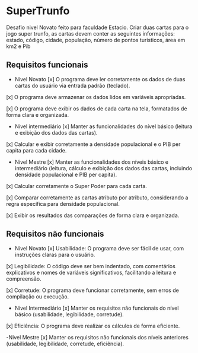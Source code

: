 # SuperTrunfo
Desafio nivel Novato feito para faculdade Estacio.
Criar duas cartas para o jogo super trunfo, as cartas devem conter as seguintes informações: estado, código, cidade, população, número de pontos turisticos, área em km2 e Pib

## Requisitos funcionais

- Nivel Novato
[x] O programa deve ler corretamente os dados de duas cartas do usuário via entrada padrão (teclado).
 
[x] O programa deve armazenar os dados lidos em variáveis apropriadas.
 
[x] O programa deve exibir os dados de cada carta na tela, formatados de forma clara e organizada.

- Nivel intermediário
[x] Manter as funcionalidades do nível básico (leitura e exibição dos dados das cartas).
 
[x] Calcular e exibir corretamente a densidade populacional e o PIB per capita para cada cidade.

- Nivel Mestre
[x] Manter as funcionalidades dos níveis básico e intermediário (leitura, cálculo e exibição dos dados das cartas, incluindo densidade populacional e PIB per capita).
 
[x] Calcular corretamente o Super Poder para cada carta.
 
[x] Comparar corretamente as cartas atributo por atributo, considerando a regra específica para densidade populacional.
 
[x] Exibir os resultados das comparações de forma clara e organizada.

## Requisitos não funcionais

- Nivel Novato
[x] Usabilidade: O programa deve ser fácil de usar, com instruções claras para o usuário.
 
[x] Legibilidade: O código deve ser bem indentado, com comentários explicativos e nomes de variáveis significativos, facilitando a leitura e compreensão.
 
[x] Corretude: O programa deve funcionar corretamente, sem erros de compilação ou execução.

- Nivel Intermediário
[x] Manter os requisitos não funcionais do nível básico (usabilidade, legibilidade, corretude).

[x] Eficiência: O programa deve realizar os cálculos de forma eficiente.

-Nivel Mestre
[x] Manter os requisitos não funcionais dos níveis anteriores (usabilidade, legibilidade, corretude, eficiência).
